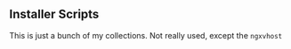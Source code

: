 Installer Scripts
----------------------

This is just a bunch of my collections. Not really used, except the `ngxvhost`
